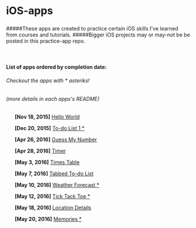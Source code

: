 # iOS-apps
### 
#####These apps are created to practice certain iOS skills I've learned from courses and tutorials.
#####Bigger iOS projects may or may-not be be posted in this practice-app repo.
   
<br />  

#####    
#### List of apps ordered by completion date:
###### *Checkout the apps with * asteriks!*
###### *(more details in each apps's README)*

&nbsp;&nbsp;&nbsp;&nbsp;&nbsp;&nbsp;**[Nov 18, 2015]** [Hello World ](https://github.com/ShangwayHsu/iOS/tree/master/Hello%20World)

&nbsp;&nbsp;&nbsp;&nbsp;&nbsp;&nbsp;**[Dec 20, 2015]** [To-do List 1 * ](https://github.com/ShangwayHsu/iOS/tree/master/To-do%20list)

&nbsp;&nbsp;&nbsp;&nbsp;&nbsp;&nbsp;**[Apr 26, 2016]** [Guess My Number ](https://github.com/ShangwayHsu/iOS/tree/master/Guess%20My%20Number)

&nbsp;&nbsp;&nbsp;&nbsp;&nbsp;&nbsp;**[Apr 28, 2016]** [Timer ](https://github.com/ShangwayHsu/iOS/tree/master/Timer)

&nbsp;&nbsp;&nbsp;&nbsp;&nbsp;&nbsp;**[May  3, 2016]** [Times Table ](https://github.com/ShangwayHsu/iOS/tree/master/Times%20Table)

&nbsp;&nbsp;&nbsp;&nbsp;&nbsp;&nbsp;**[May  7, 2016]** [Tabbed To-do List ](https://github.com/ShangwayHsu/iOS/tree/master/Tabbed%20To-do%20List)

&nbsp;&nbsp;&nbsp;&nbsp;&nbsp;&nbsp;**[May 10, 2016]** [Weather Forecast * ](https://github.com/ShangwayHsu/iOS/tree/master/Weather%20Forecast)

&nbsp;&nbsp;&nbsp;&nbsp;&nbsp;&nbsp;**[May 12, 2016]** [Tick Tack Toe * ](https://github.com/ShangwayHsu/iOS/tree/master/Tick%20Tack%20Toe)

&nbsp;&nbsp;&nbsp;&nbsp;&nbsp;&nbsp;**[May 18, 2016]** [Location Details ](https://github.com/ShangwayHsu/iOS/tree/master/Location%20Details)

&nbsp;&nbsp;&nbsp;&nbsp;&nbsp;&nbsp;**[May 20, 2016]** [Memories * ](https://github.com/ShangwayHsu/iOS/tree/master/Memories)

